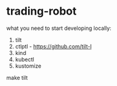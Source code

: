 # trading-robot

what you need to start developing locally:
1. tilt
2. ctlptl - https://github.com/tilt-l
3. kind
4. kubectl
5. kustomize


make tilt
